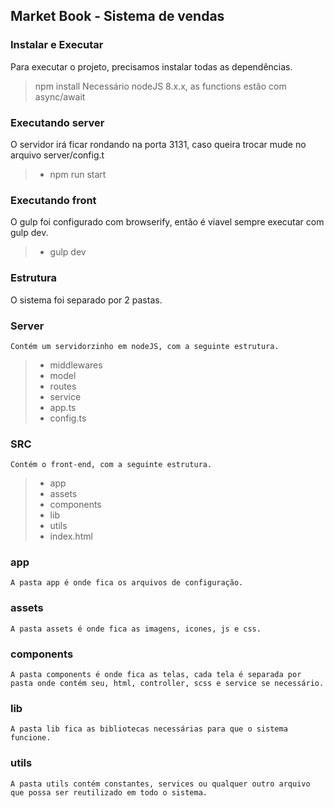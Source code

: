 ## Market Book - Sistema de vendas

### <i class="icon-hdd"></i> Instalar e Executar

Para executar o projeto, precisamos instalar todas as dependências.
> npm install
> Necessário nodeJS 8.x.x, as functions estão com async/await
### Executando server
O servidor irá ficar rondando na porta 3131, caso queira trocar mude no arquivo
server/config.t
 > - npm run start

### Executando front
O gulp foi configurado com browserify, então é viavel sempre executar com gulp dev.
 > - gulp dev

###  Estrutura 
O sistema foi separado por 2 pastas.

### Server
    Contém um servidorzinho em nodeJS, com a seguinte estrutura.
    
> - middlewares
> - model
> - routes
> - service
> - app.ts
> - config.ts    

### SRC
    Contém o front-end, com a seguinte estrutura.        
   > - app
   > - assets
   > - components
   > - lib
   > - utils
  > - index.html

### app
	A pasta app é onde fica os arquivos de configuração.

### assets
	A pasta assets é onde fica as imagens, icones, js e css.

### components
	A pasta components é onde fica as telas, cada tela é separada por pasta onde contém seu, html, controller, scss e service se necessário.

### lib
	A pasta lib fica as bibliotecas necessárias para que o sistema funcione.

### utils
	A pasta utils contém constantes, services ou qualquer outro arquivo que possa ser reutilizado em todo o sistema.